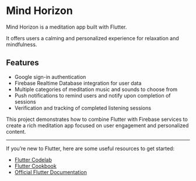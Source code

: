 # Mind Horizon

Mind Horizon is a meditation app built with Flutter.

It offers users a calming and personalized experience for relaxation and mindfulness.

## Features

- Google sign-in authentication  
- Firebase Realtime Database integration for user data  
- Multiple categories of meditation music and sounds to choose from  
- Push notifications to remind users and notify upon completion of sessions  
- Verification and tracking of completed listening sessions  

This project demonstrates how to combine Flutter with Firebase services to create a rich meditation app focused on user engagement and personalized content.

---

If you’re new to Flutter, here are some useful resources to get started:  
- [Flutter Codelab](https://docs.flutter.dev/get-started/codelab)  
- [Flutter Cookbook](https://docs.flutter.dev/cookbook)  
- [Official Flutter Documentation](https://docs.flutter.dev/)
